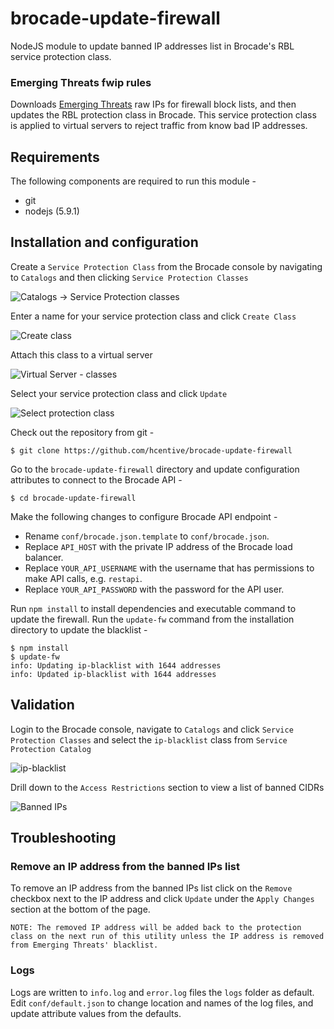 brocade-update-firewall
=========================
NodeJS module to update banned IP addresses list in Brocade's RBL service protection class.

### Emerging Threats fwip rules
Downloads [Emerging Threats](https://www.proofpoint.com/us/threat-intelligence-overview) raw IPs for firewall block lists, and then updates the RBL protection class in Brocade. This service protection class is applied to virtual servers to reject traffic from know bad IP addresses.

## Requirements
The following components are required to run this module -
* git
* nodejs (5.9.1)

## Installation and configuration
Create a `Service Protection Class` from the Brocade console by navigating to `Catalogs` and then clicking `Service Protection Classes`

![Catalogs -> Service Protection classes](https://s3-us-west-2.amazonaws.com/techopsteam/assets/images/service-protection.png)

Enter a name for your service protection class and click `Create Class`

![Create class](https://s3-us-west-2.amazonaws.com/techopsteam/assets/images/create-class.png)

Attach this class to a virtual server

![Virtual Server - classes](https://s3-us-west-2.amazonaws.com/techopsteam/assets/images/virtual-server-classes.png)

Select your service protection class and click `Update`

![Select protection class](https://s3-us-west-2.amazonaws.com/techopsteam/assets/images/vserver-protection.png)


Check out the repository from git -
```
$ git clone https://github.com/hcentive/brocade-update-firewall
```
Go to the `brocade-update-firewall` directory and update configuration attributes to connect to the Brocade API -
```
$ cd brocade-update-firewall
```
Make the following changes to configure Brocade API endpoint -
* Rename `conf/brocade.json.template` to `conf/brocade.json`.
* Replace `API_HOST` with the private IP address of the Brocade load balancer.
* Replace `YOUR_API_USERNAME` with the username that has permissions to make API calls, e.g. `restapi`.
* Replace `YOUR_API_PASSWORD` with the password for the API user.

Run `npm install` to install dependencies and executable command to update the firewall. Run the `update-fw` command from the installation directory to update the blacklist -
```
$ npm install
$ update-fw
info: Updating ip-blacklist with 1644 addresses
info: Updated ip-blacklist with 1644 addresses
```

## Validation
Login to the Brocade console, navigate to `Catalogs` and click `Service Protection Classes` and select the `ip-blacklist` class from `Service Protection Catalog`

![ip-blacklist](https://s3-us-west-2.amazonaws.com/techopsteam/assets/images/ip-blacklist.png)

Drill down to the `Access Restrictions` section to view a list of banned CIDRs

![Banned IPs](https://s3-us-west-2.amazonaws.com/techopsteam/assets/images/banned-ips.png)

## Troubleshooting
### Remove an IP address from the banned IPs list
To remove an IP address from the banned IPs list click on the `Remove` checkbox next to the IP address and click `Update` under the `Apply Changes` section at the bottom of the page.

`NOTE: The removed IP address will be added back to the protection class on the next run of this utility unless the IP address is removed from Emerging Threats' blacklist.`

### Logs
Logs are written to `info.log` and `error.log` files the `logs` folder as default. Edit `conf/default.json` to change location and names of the log files, and update attribute values from the defaults.
